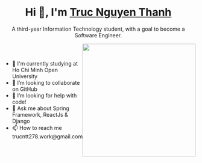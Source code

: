 <h1 align="center" > Hi 👋, I'm <a href="https://github.com/TrucThanh278">Truc Nguyen Thanh</a> </h1>
<p align="center">
A third-year Information Technology student, with a goal to become a Software Engineer.
</p>

<div style="display: flex; justify-content: space-around; align-items: center"> 
        <ul>
                <li>🌱 I'm currently studying at Ho Chi Minh Open University</li>
                <li>👯 I’m looking to collaborate on GitHub</li>
                <li>🤔 I’m looking for help with code!</li>
                <li>💬 Ask me about Spring Framework, ReactJs & Django</li>
                <li>📫 How to reach me trucntt278.work@gmail.com</li>
        </ul>
        <div id="header" align="right">
  <img src="https://i.giphy.com/media/v1.Y2lkPTc5MGI3NjExMzY3Ym5kcmtnamtkenI3dHZvbm52ZG84ZXR0c2I3eHFmZnIzNW1mcSZlcD12MV9pbnRlcm5hbF9naWZfYnlfaWQmY3Q9Zw/Y4ak9Ki2GZCbJxAnJD/giphy.gif" width="300"/>
</div>
</div>





<!--
**TrucThanh278/TrucThanh278** is a ✨ _special_ ✨ repository because its `README.md` (this file) appears on your GitHub profile.

Here are some ideas to get you started:

- 🔭 I’m currently working on ...
- 🌱 I’m currently studying at Ho Chi Minh Open University ...
- 👯 I’m looking to collaborate on ...
- 🤔 I’m looking for help with ...
- 💬 Ask me about ...
- 📫 How to reach me: ...
- 😄 Pronouns: ...
- ⚡ Fun fact: ...
-->
<!--
<div align="left" > 
        <ul>
                <li>🌱 I'm currently studying at Ho Chi Minh Open University</li>
                <li>👯 I’m looking to collaborate on GitHub</li>
                <li>🤔 I’m looking for help with code!</li>
                <li>💬 Ask me about Spring Framework, ReactJs & Django</li>
                <li>📫 How to reach me trucntt278.work@gmail.com</li>
        </ul>
</div>
-->
